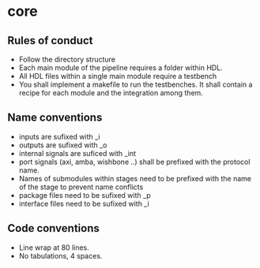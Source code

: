 # core

Rules of conduct
---------------
* Follow the directory structure
* Each main module of the pipeline requires a folder within HDL.
* All HDL files within a single main module require a testbench
* You shall implement a makefile to run the testbenches. It shall contain a
  recipe for each module and the integration among them.
  
Name conventions
---------------
* inputs are sufixed with \_i
* outputs are sufixed with \_o
* internal signals are suficed with  \_int
* port signals (axi, amba, wishbone ..) shall be prefixed with the protocol
  name.
* Names of submodules within stages need to be prefixed with the name of the
  stage to prevent name conflicts
* package files need to be sufixed with \_p 
* interface files need to be sufixed with \_i

Code conventions
---------------
* Line wrap at 80 lines.
* No tabulations, 4 spaces.

